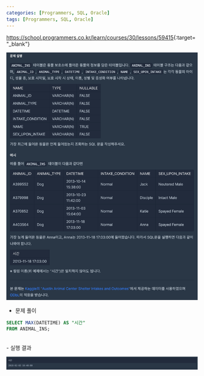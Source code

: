```yaml
---
categories: [Programmers, SQL, Oracle]
tags: [Programmers, SQL, Oracle] 
---
```


<https://school.programmers.co.kr/learn/courses/30/lessons/59415>{:target="_blank"}

![문제](/assets/img/programmers/sql/oracle/%EC%B5%9C%EB%8C%93%EA%B0%92_%EA%B5%AC%ED%95%98%EA%B8%B0(1).png)

- 문제 풀이

```sql
SELECT MAX(DATETIME) AS "시간"
FROM ANIMAL_INS;
```

<br>
- 실행 결과

![실행 결과](/assets/img/programmers/sql/oracle/%EC%B5%9C%EB%8C%93%EA%B0%92_%EA%B5%AC%ED%95%98%EA%B8%B0(2).png)